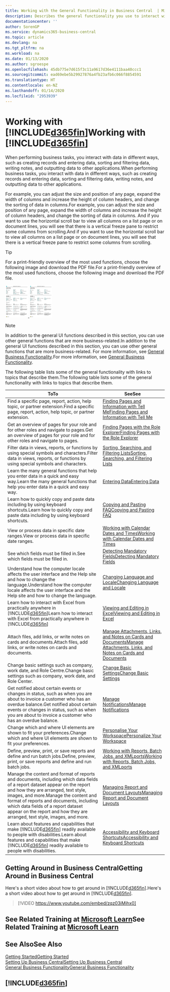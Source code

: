 ```yaml
---
title: Working with the General Functionality in Business Central  | Microsoft Docs
description: Describes the general functionality you use to interact with data in Business Central, such as entering values, sorting data, and changing views.
documentationcenter: ''
author: SorenGP
ms.service: dynamics365-business-central
ms.topic: article
ms.devlang: na
ms.tgt_pltfrm: na
ms.workload: na
ms.date: 01/13/2020
ms.author: sgroespe
ms.openlocfilehash: 45db775e7d615f3c11a9617d36e4111baa40ccc1
ms.sourcegitcommit: ead69ebe5b29927876a4fb23afb6c066f8854591
ms.translationtype: HT
ms.contentlocale: en-NZ
ms.lasthandoff: 01/14/2020
ms.locfileid: "2953939"
---
```

# <a name="working-with-included365finincludesd365fin_mdmd"></a><span data-ttu-id="c26e4-103">Working with [!INCLUDE[d365fin](includes/d365fin_md.md)]</span><span class="sxs-lookup"><span data-stu-id="c26e4-103">Working with [!INCLUDE[d365fin](includes/d365fin_md.md)]</span></span>
<span data-ttu-id="c26e4-104">When performing business tasks, you interact with data in different ways, such as creating records and entering data, sorting and filtering data, writing notes, and outputting data to other applications.</span><span class="sxs-lookup"><span data-stu-id="c26e4-104">When performing business tasks, you interact with data in different ways, such as creating records and entering data, sorting and filtering data, writing notes, and outputting data to other applications.</span></span>

<span data-ttu-id="c26e4-105">For example, you can adjust the size and position of any page, expand the width of columns and increase the height of column headers, and change the sorting of data in columns.</span><span class="sxs-lookup"><span data-stu-id="c26e4-105">For example, you can adjust the size and position of any page, expand the width of columns and increase the height of column headers, and change the sorting of data in columns.</span></span> <span data-ttu-id="c26e4-106">And if you want to use the horizontal scroll bar to view all columns on a list page or on document lines, you will see that there is a vertical freeze pane to restrict some columns from scrolling.</span><span class="sxs-lookup"><span data-stu-id="c26e4-106">And if you want to use the horizontal scroll bar to view all columns on a list page or on document lines, you will see that there is a vertical freeze pane to restrict some columns from scrolling.</span></span>

> [!TIP]
> <span data-ttu-id="c26e4-107">For a print-friendly overview of the most used functions, choose the following image and download the PDF file.</span><span class="sxs-lookup"><span data-stu-id="c26e4-107">For a print-friendly overview of the most used functions, choose the following image and download the PDF file.</span></span>
>
> <span data-ttu-id="c26e4-108">[ ![](media/cheat_sheet_inline.png) ](media/cheat_sheet.pdf)</span><span class="sxs-lookup"><span data-stu-id="c26e4-108">[ ![](media/cheat_sheet_inline.png) ](media/cheat_sheet.pdf)</span></span>

> [!NOTE]
> <span data-ttu-id="c26e4-109">In addition to the general UI functions described in this section, you can use other general functions that are more business-related.</span><span class="sxs-lookup"><span data-stu-id="c26e4-109">In addition to the general UI functions described in this section, you can use other general functions that are more business-related.</span></span> <span data-ttu-id="c26e4-110">For more information, see [General Business Functionality](ui-across-business-areas.md).</span><span class="sxs-lookup"><span data-stu-id="c26e4-110">For more information, see [General Business Functionality](ui-across-business-areas.md).</span></span>

<span data-ttu-id="c26e4-111">The following table lists some of the general functionality with links to topics that describe them.</span><span class="sxs-lookup"><span data-stu-id="c26e4-111">The following table lists some of the general functionality with links to topics that describe them.</span></span>

| <span data-ttu-id="c26e4-112">To</span><span class="sxs-lookup"><span data-stu-id="c26e4-112">To</span></span> | <span data-ttu-id="c26e4-113">See</span><span class="sxs-lookup"><span data-stu-id="c26e4-113">See</span></span> |
| --- | --- |
|<span data-ttu-id="c26e4-114">Find a specific page, report, action, help topic, or partner extension.</span><span class="sxs-lookup"><span data-stu-id="c26e4-114">Find a specific page, report, action, help topic, or partner extension.</span></span> |[<span data-ttu-id="c26e4-115">Finding Pages and Information with Tell Me</span><span class="sxs-lookup"><span data-stu-id="c26e4-115">Finding Pages and Information with Tell Me</span></span>](ui-search.md) |
|<span data-ttu-id="c26e4-116">Get an overview of pages for your role and for other roles and navigate to pages.</span><span class="sxs-lookup"><span data-stu-id="c26e4-116">Get an overview of pages for your role and for other roles and navigate to pages.</span></span>|[<span data-ttu-id="c26e4-117">Finding Pages with the Role Explorer</span><span class="sxs-lookup"><span data-stu-id="c26e4-117">Finding Pages with the Role Explorer</span></span>](ui-role-explorer.md)|
| <span data-ttu-id="c26e4-118">Filter data in views, reports, or functions by using special symbols and characters.</span><span class="sxs-lookup"><span data-stu-id="c26e4-118">Filter data in views, reports, or functions by using special symbols and characters.</span></span> |[<span data-ttu-id="c26e4-119">Sorting, Searching, and Filtering Lists</span><span class="sxs-lookup"><span data-stu-id="c26e4-119">Sorting, Searching, and Filtering Lists</span></span>](ui-enter-criteria-filters.md) |
|<span data-ttu-id="c26e4-120">Learn the many general functions that help you enter data in a quick and easy way.</span><span class="sxs-lookup"><span data-stu-id="c26e4-120">Learn the many general functions that help you enter data in a quick and easy way.</span></span>|[<span data-ttu-id="c26e4-121">Entering Data</span><span class="sxs-lookup"><span data-stu-id="c26e4-121">Entering Data</span></span>](ui-enter-data.md)|
|<span data-ttu-id="c26e4-122">Learn how to quickly copy and paste data including by using keyboard shortcuts.</span><span class="sxs-lookup"><span data-stu-id="c26e4-122">Learn how to quickly copy and paste data including by using keyboard shortcuts.</span></span>|[<span data-ttu-id="c26e4-123">Copying and Pasting FAQ</span><span class="sxs-lookup"><span data-stu-id="c26e4-123">Copying and Pasting FAQ</span></span>](ui-copy-paste.md)|
| <span data-ttu-id="c26e4-124">View or process data in specific date ranges.</span><span class="sxs-lookup"><span data-stu-id="c26e4-124">View or process data in specific date ranges.</span></span> |[<span data-ttu-id="c26e4-125">Working with Calendar Dates and Times</span><span class="sxs-lookup"><span data-stu-id="c26e4-125">Working with Calendar Dates and Times</span></span>](ui-enter-date-ranges.md) |
| <span data-ttu-id="c26e4-126">See which fields must be filled in.</span><span class="sxs-lookup"><span data-stu-id="c26e4-126">See which fields must be filled in.</span></span> |[<span data-ttu-id="c26e4-127">Detecting Mandatory Fields</span><span class="sxs-lookup"><span data-stu-id="c26e4-127">Detecting Mandatory Fields</span></span>](ui-mandatory-fields.md) |
|<span data-ttu-id="c26e4-128">Understand how the computer locale affects the user interface and the Help site and how to change the language.</span><span class="sxs-lookup"><span data-stu-id="c26e4-128">Understand how the computer locale affects the user interface and the Help site and how to change the language.</span></span>|[<span data-ttu-id="c26e4-129">Changing Language and Locale</span><span class="sxs-lookup"><span data-stu-id="c26e4-129">Changing Language and Locale</span></span>](about-locale-language.md)|
|<span data-ttu-id="c26e4-130">Learn how to interact with Excel from practically anywhere in [!INCLUDE[d365fin](includes/d365fin_md.md)]</span><span class="sxs-lookup"><span data-stu-id="c26e4-130">Learn how to interact with Excel from practically anywhere in [!INCLUDE[d365fin](includes/d365fin_md.md)]</span></span>|[<span data-ttu-id="c26e4-131">Viewing and Editing in Excel</span><span class="sxs-lookup"><span data-stu-id="c26e4-131">Viewing and Editing in Excel</span></span>](across-work-with-excel.md)|
|<span data-ttu-id="c26e4-132">Attach files, add links, or write notes on cards and documents.</span><span class="sxs-lookup"><span data-stu-id="c26e4-132">Attach files, add links, or write notes on cards and documents.</span></span>|[<span data-ttu-id="c26e4-133">Manage Attachments, Links, and Notes on Cards and Documents</span><span class="sxs-lookup"><span data-stu-id="c26e4-133">Manage Attachments, Links, and Notes on Cards and Documents</span></span>](ui-how-add-link-to-record.md)|
| <span data-ttu-id="c26e4-134">Change basic settings such as company, work date, and Role Centre.</span><span class="sxs-lookup"><span data-stu-id="c26e4-134">Change basic settings such as company, work date, and Role Center.</span></span> |[<span data-ttu-id="c26e4-135">Change Basic Settings</span><span class="sxs-lookup"><span data-stu-id="c26e4-135">Change Basic Settings</span></span>](ui-change-basic-settings.md) |
|<span data-ttu-id="c26e4-136">Get notified about certain events or changes in status, such as when you are about to invoice a customer who has an overdue balance.</span><span class="sxs-lookup"><span data-stu-id="c26e4-136">Get notified about certain events or changes in status, such as when you are about to invoice a customer who has an overdue balance.</span></span>|[<span data-ttu-id="c26e4-137">Manage Notifications</span><span class="sxs-lookup"><span data-stu-id="c26e4-137">Manage Notifications</span></span>](ui-smart-notifications.md)|
| <span data-ttu-id="c26e4-138">Change which and where UI elements are shown to fit your preferences.</span><span class="sxs-lookup"><span data-stu-id="c26e4-138">Change which and where UI elements are shown to fit your preferences.</span></span>|[<span data-ttu-id="c26e4-139">Personalise Your Workspace</span><span class="sxs-lookup"><span data-stu-id="c26e4-139">Personalize Your Workspace</span></span>](ui-personalization-user.md) |
|<span data-ttu-id="c26e4-140">Define, preview, print, or save reports and define and run batch jobs.</span><span class="sxs-lookup"><span data-stu-id="c26e4-140">Define, preview, print, or save reports and define and run batch jobs.</span></span>|[<span data-ttu-id="c26e4-141">Working with Reports, Batch Jobs, and XMLports</span><span class="sxs-lookup"><span data-stu-id="c26e4-141">Working with Reports, Batch Jobs, and XMLports</span></span>](ui-work-report.md)|
| <span data-ttu-id="c26e4-142">Manage the content and format of reports and documents, including which data fields of a report dataset appear on the report and how they are arranged, text style, images, and more.</span><span class="sxs-lookup"><span data-stu-id="c26e4-142">Manage the content and format of reports and documents, including which data fields of a report dataset appear on the report and how they are arranged, text style, images, and more.</span></span>|[<span data-ttu-id="c26e4-143">Managing Report and Document Layouts</span><span class="sxs-lookup"><span data-stu-id="c26e4-143">Managing Report and Document Layouts</span></span>](ui-manage-report-layouts.md) |
|<span data-ttu-id="c26e4-144">Learn about features and capabilities that make [!INCLUDE[d365fin](includes/d365fin_md.md)] readily available to people with disabilities.</span><span class="sxs-lookup"><span data-stu-id="c26e4-144">Learn about features and capabilities that make [!INCLUDE[d365fin](includes/d365fin_md.md)] readily available to people with disabilities.</span></span>|[<span data-ttu-id="c26e4-145">Accessibility and Keyboard Shortcuts</span><span class="sxs-lookup"><span data-stu-id="c26e4-145">Accessibility and Keyboard Shortcuts</span></span>](ui-accessibility.md)|

## <a name="getting-around-in-business-central"></a><span data-ttu-id="c26e4-146">Getting Around in Business Central</span><span class="sxs-lookup"><span data-stu-id="c26e4-146">Getting Around in Business Central</span></span>
<span data-ttu-id="c26e4-147">Here's a short video about how to get around in [!INCLUDE[d365fin](includes/d365fin_md.md)].</span><span class="sxs-lookup"><span data-stu-id="c26e4-147">Here's a short video about how to get around in [!INCLUDE[d365fin](includes/d365fin_md.md)].</span></span>

> [!VIDEO https://www.youtube.com/embed/zqz03iMihx0]

## <a name="see-related-training-at-microsoft-learnlearnpathswork-pro-data-dynamics-365-business-central"></a><span data-ttu-id="c26e4-148">See Related Training at [Microsoft Learn](/learn/paths/work-pro-data-dynamics-365-business-central/)</span><span class="sxs-lookup"><span data-stu-id="c26e4-148">See Related Training at [Microsoft Learn](/learn/paths/work-pro-data-dynamics-365-business-central/)</span></span>

## <a name="see-also"></a><span data-ttu-id="c26e4-149">See Also</span><span class="sxs-lookup"><span data-stu-id="c26e4-149">See Also</span></span>
[<span data-ttu-id="c26e4-150">Getting Started</span><span class="sxs-lookup"><span data-stu-id="c26e4-150">Getting Started</span></span>](product-get-started.md)  
[<span data-ttu-id="c26e4-151">Setting Up Business Central</span><span class="sxs-lookup"><span data-stu-id="c26e4-151">Setting Up Business Central</span></span>](setup.md)  
[<span data-ttu-id="c26e4-152">General Business Functionality</span><span class="sxs-lookup"><span data-stu-id="c26e4-152">General Business Functionality</span></span>](ui-across-business-areas.md)  

## [!INCLUDE[d365fin](includes/free_trial_md.md)]
